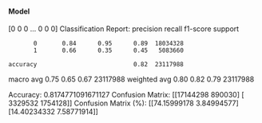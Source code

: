 #### Model
[0 0 0 ... 0 0 0]
Classification Report:
              precision    recall  f1-score   support

           0       0.84      0.95      0.89  18034328
           1       0.66      0.35      0.45   5083660

    accuracy                           0.82  23117988
   macro avg       0.75      0.65      0.67  23117988
weighted avg       0.80      0.82      0.79  23117988

Accuracy: 0.8174771091671127
Confusion Matrix:
[[17144298   890030]
 [ 3329532  1754128]]
Confusion Matrix (%):
[[74.15999178  3.84994577]
 [14.40234332  7.58771914]]
